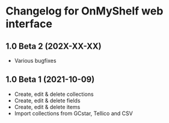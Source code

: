 # Changelog for OnMyShelf web interface

## 1.0 Beta 2 (202X-XX-XX)
- Various bugfixes

## 1.0 Beta 1 (2021-10-09)
- Create, edit & delete collections
- Create, edit & delete fields
- Create, edit & delete items
- Import collections from GCstar, Tellico and CSV
